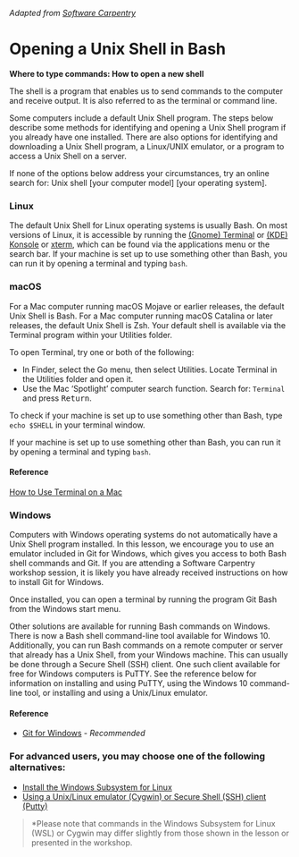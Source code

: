 _Adapted from [Software Carpentry]("https://software-carpentry.org")_
# Opening a Unix Shell in Bash

**Where to type commands: How to open a new shell**
  <p>The shell is a program that enables us to send commands to the computer and receive output. It is also referred to as the terminal or command line.</p>

  <p>Some computers include a default Unix Shell program. 
The steps below describe some methods for identifying and opening a Unix Shell program if you already have one installed. 
There are also options for identifying and downloading a Unix Shell program, a Linux/UNIX emulator, or a program to access a Unix Shell on a server.</p>

  <p>If none of the options below address your circumstances, try an online search for: Unix shell [your computer model] [your operating system].</p>

  <h3 id="linux">Linux</h3>
  <p>The default Unix Shell for Linux operating systems is usually Bash.
On most versions of Linux, it is accessible by running the <a href="https://help.gnome.org/users/gnome-terminal/stable/">(Gnome) Terminal</a>
or <a href="https://konsole.kde.org/">(KDE) Konsole</a>
or <a href="https://en.wikipedia.org/wiki/Xterm">xterm</a>,
which can be found via the applications menu or the search bar.
If your machine is set up to use something other than Bash, you can run it by opening a terminal and typing <code class="language-plaintext highlighter-rouge">bash</code>.</p>

  <h3 id="macos">macOS</h3>
  <p>For a Mac computer running macOS Mojave or earlier releases, the default Unix Shell is Bash.
For a Mac computer running macOS Catalina or later releases, the default Unix Shell is Zsh.
Your default shell is available via the Terminal program within your Utilities folder.</p>

  <p>To open Terminal, try one or both of the following:</p>
  <ul>
    <li>In Finder, select the Go menu, then select Utilities. Locate Terminal in the Utilities folder and open it.</li>
    <li>Use the Mac ‘Spotlight’ computer search function. Search for: <code class="language-plaintext highlighter-rouge">Terminal</code> and press <kbd>Return</kbd>.</li>
  </ul>

  <p>To check if your machine is set up to use something other than Bash, type <code class="language-plaintext highlighter-rouge">echo $SHELL</code> in your terminal window.</p>

  <p>If your machine is set up to use something other than Bash, you can run it by opening a terminal and typing <code class="language-plaintext highlighter-rouge">bash</code>.</p>

  <h4 id="reference">Reference</h4>
  <p><a href="http://www.macworld.co.uk/feature/mac-software/how-use-terminal-on-mac-3608274/">How to Use Terminal on a Mac</a></p>

  <h3 id="windows">Windows</h3>
  <p>Computers with Windows operating systems do not automatically have a Unix Shell program installed.
In this lesson, we encourage you to use an emulator included in Git for Windows, 
which gives you access to both Bash shell commands and Git. 
If you are attending a Software Carpentry workshop session, it is likely you have already received instructions on how to install Git for Windows.</p>

  <p>Once installed, you can open a terminal by running the program Git Bash from the Windows start menu.</p>

  <p>Other solutions are available for running Bash commands on Windows. 
There is now a Bash shell command-line tool available for Windows 10. 
Additionally, you can run Bash commands on a remote computer or server that already has a Unix Shell, from your Windows machine. 
This can usually be done through a Secure Shell (SSH) client. 
One such client available for free for Windows computers is PuTTY. 
See the reference below for information on installing and using PuTTY, 
using the Windows 10 command-line tool, or installing and using a Unix/Linux emulator.</p>

  <h4 id="reference-1">Reference</h4>
  <ul>
    <li><a href="https://git-for-windows.github.io/">Git for Windows</a> - <em>Recommended</em></li>
  </ul>

  <h3 id="for-advanced-users-you-may-choose-one-of-the-following-alternatives">For advanced users, you may choose one of the following alternatives:</h3>
  <ul>
    <li><a href="https://docs.microsoft.com/en-us/windows/wsl/install-win10">Install the Windows Subsystem for Linux</a></li>
    <li><a href="http://faculty.smu.edu/reynolds/unixtut/windows.html">Using a Unix/Linux emulator (Cygwin) or Secure Shell (SSH) client (Putty)</a></li>
  </ul>
</blockquote>
<blockquote>
  <p>*Please note that commands in the Windows Subsystem for Linux (WSL) or Cygwin may differ slightly from those shown in the lesson or presented in the workshop.</p>
</blockquote>

